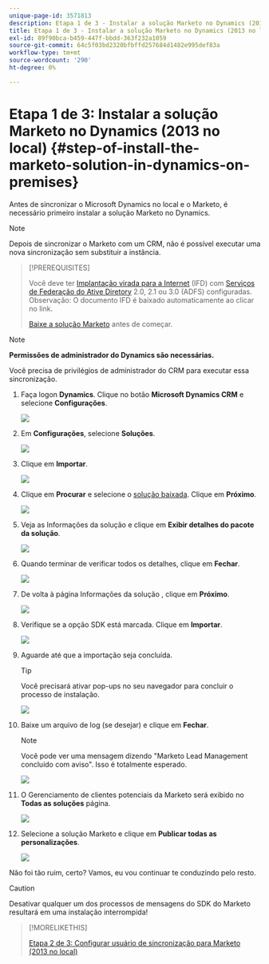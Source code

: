 ```yaml
---
unique-page-id: 3571813
description: Etapa 1 de 3 - Instalar a solução Marketo no Dynamics (2013 no local) - Documentos da Marketo - Documentação do produto
title: Etapa 1 de 3 - Instalar a solução Marketo no Dynamics (2013 no local)
exl-id: 89f90bca-b459-447f-bbdd-363f232a1059
source-git-commit: 64c5f03bd2320bfbffd257684d1482e995def83a
workflow-type: tm+mt
source-wordcount: '290'
ht-degree: 0%

---
```


# Etapa 1 de 3: Instalar a solução Marketo no Dynamics (2013 no local) {#step-of-install-the-marketo-solution-in-dynamics-on-premises}

Antes de sincronizar o Microsoft Dynamics no local e o Marketo, é necessário primeiro instalar a solução Marketo no Dynamics.

>[!NOTE]
>
>Depois de sincronizar o Marketo com um CRM, não é possível executar uma nova sincronização sem substituir a instância.

>[!PREREQUISITES]
>
>Você deve ter [Implantação virada para a Internet](https://www.microsoft.com/en-us/download/confirmation.aspx?id=41701) (IFD) com [Serviços de Federação do Ative Diretory](https://msdn.microsoft.com/en-us/library/bb897402.aspx) 2.0, 2.1 ou 3.0 (ADFS) configuradas. Observação: O documento IFD é baixado automaticamente ao clicar no link.
>
>[Baixe a solução Marketo](/help/marketo/product-docs/crm-sync/microsoft-dynamics-sync/sync-setup/download-the-marketo-lead-management-solution.md) antes de começar.

>[!NOTE]
>
>**Permissões de administrador do Dynamics são necessárias.**
>
>Você precisa de privilégios de administrador do CRM para executar essa sincronização.

1. Faça logon **Dynamics**. Clique no botão **Microsoft Dynamics CRM** e selecione **Configurações**.

   ![](assets/image2014-12-11-10-3a39-3a41.png)

1. Em **Configurações**, selecione **Soluções**.

   ![](assets/image2014-12-11-10-3a39-3a51.png)

1. Clique em **Importar**.

   ![](assets/image2015-3-26-9-3a52-3a10.png)

1. Clique em **Procurar** e selecione o [solução baixada](/help/marketo/product-docs/crm-sync/microsoft-dynamics-sync/sync-setup/download-the-marketo-lead-management-solution.md). Clique em **Próximo**.

   ![](assets/image2015-3-26-9-3a54-3a1.png)

1. Veja as Informações da solução e clique em **Exibir detalhes do pacote da solução**.

   ![](assets/image2015-11-18-11-3a12-3a8.png)

1. Quando terminar de verificar todos os detalhes, clique em **Fechar**.

   ![](assets/image2015-10-9-14-3a57-3a3.png)

1. De volta à página Informações da solução , clique em **Próximo**.

   ![](assets/image2015-3-26-9-3a55-3a17.png)

1. Verifique se a opção SDK está marcada. Clique em **Importar**.

   ![](assets/image2015-3-26-10-3a3-3a11.png)

1. Aguarde até que a importação seja concluída.

   >[!TIP]
   >
   >Você precisará ativar pop-ups no seu navegador para concluir o processo de instalação.

   ![](assets/image2014-12-11-10-3a41-3a5.png)

1. Baixe um arquivo de log (se desejar) e clique em **Fechar**.

   >[!NOTE]
   >
   >Você pode ver uma mensagem dizendo &quot;Marketo Lead Management concluído com aviso&quot;. Isso é totalmente esperado.

   ![](assets/image2014-12-11-10-3a41-3a14.png)

1. O Gerenciamento de clientes potenciais da Marketo será exibido no **Todas as soluções** página.

   ![](assets/image2015-3-26-10-3a1-3a21.png)

1. Selecione a solução Marketo e clique em **Publicar todas as personalizações**.

   ![](assets/image2014-12-11-10-3a41-3a32.png)

Não foi tão ruim, certo? Vamos, eu vou continuar te conduzindo pelo resto.

>[!CAUTION]
>
>Desativar qualquer um dos processos de mensagens do SDK do Marketo resultará em uma instalação interrompida!

>[!MORELIKETHIS]
>
>[Etapa 2 de 3: Configurar usuário de sincronização para Marketo (2013 no local)](/help/marketo/product-docs/crm-sync/microsoft-dynamics-sync/sync-setup/connecting-to-legacy-versions/step-2-of-3-configure-2013.md)
